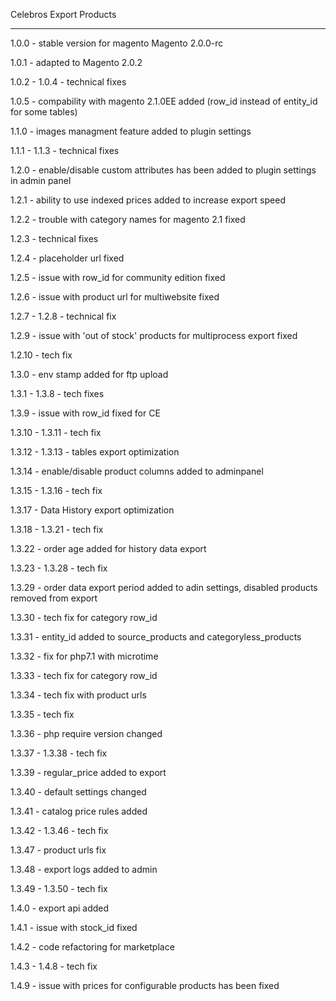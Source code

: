 Celebros Export Products

------------------------

1.0.0 - stable version for magento Magento 2.0.0-rc

1.0.1 - adapted to Magento 2.0.2

1.0.2 - 1.0.4 - technical fixes

1.0.5 - compability with magento 2.1.0EE added (row_id instead of entity_id for some tables)

1.1.0 - images managment feature added to plugin settings

1.1.1 - 1.1.3 - technical fixes

1.2.0 - enable/disable custom attributes has been added to plugin settings in admin panel

1.2.1 - ability to use indexed prices added to increase export speed

1.2.2 - trouble with category names for magento 2.1 fixed

1.2.3 - technical fixes

1.2.4 - placeholder url fixed

1.2.5 - issue with row_id for community edition fixed

1.2.6 - issue with product url for multiwebsite fixed

1.2.7 - 1.2.8 - technical fix

1.2.9 - issue with 'out of stock' products for multiprocess export fixed

1.2.10 - tech fix

1.3.0 - env stamp added for ftp upload

1.3.1 - 1.3.8 - tech fixes

1.3.9 - issue with row_id fixed for CE

1.3.10 - 1.3.11 - tech fix

1.3.12 - 1.3.13 - tables export optimization

1.3.14 - enable/disable product columns added to adminpanel

1.3.15 - 1.3.16 - tech fix

1.3.17 - Data History export optimization

1.3.18 - 1.3.21 - tech fix

1.3.22 - order age added for history data export

1.3.23 - 1.3.28 - tech fix

1.3.29 - order data export period added to adin settings, disabled products removed from export

1.3.30 - tech fix for category row_id

1.3.31 - entity_id added to source_products and categoryless_products

1.3.32 - fix for php7.1 with microtime

1.3.33 - tech fix for category row_id

1.3.34 - tech fix with product urls

1.3.35 - tech fix

1.3.36 - php require version changed

1.3.37 - 1.3.38 - tech fix

1.3.39 - regular_price added to export

1.3.40 - default settings changed

1.3.41 - catalog price rules added

1.3.42 - 1.3.46 - tech fix

1.3.47 - product urls fix

1.3.48 - export logs added to admin

1.3.49 - 1.3.50 - tech fix

1.4.0 - export api added

1.4.1 - issue with stock_id fixed

1.4.2 - code refactoring for marketplace

1.4.3 - 1.4.8 - tech fix

1.4.9 - issue with prices for configurable products has been fixed
